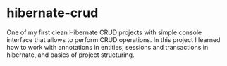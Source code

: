 # hibernate-crud
One of my first clean Hibernate CRUD projects with simple console interface that allows to perform CRUD operations. 
In this project I learned how to work with annotations in entities, sessions and transactions in hibernate, and basics of project structuring. 

